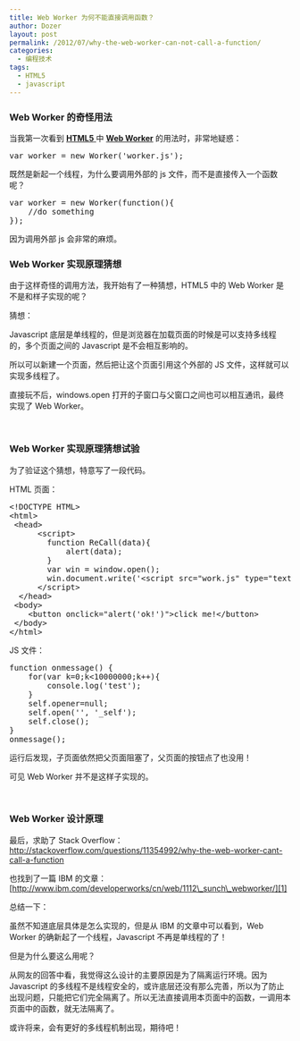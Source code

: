 ```yaml
---
title: Web Worker 为何不能直接调用函数？
author: Dozer
layout: post
permalink: /2012/07/why-the-web-worker-can-not-call-a-function/
categories:
  - 编程技术
tags:
  - HTML5
  - javascript
---
```


### <span id="Web_Worker">Web Worker 的奇怪用法</span>

当我第一次看到 <a href="http://www.w3schools.com/html5/default.asp" target="_blank"><strong>HTML5</strong> </a>中 <a href="http://en.wikipedia.org/wiki/Web_worker" target="_blank"><strong>Web Worker</strong></a> 的用法时，非常地疑惑：

<pre class="brush: javascript; gutter: true">var worker = new Worker('worker.js');</pre>

既然是新起一个线程，为什么要调用外部的 js 文件，而不是直接传入一个函数呢？

<pre class="brush: javascript; gutter: true">var worker = new Worker(function(){
    //do something
});</pre>

因为调用外部 js 会非常的麻烦。

<!--more-->

### <span id="Web_Worker-2">Web Worker 实现原理猜想</span>

由于这样奇怪的调用方法，我开始有了一种猜想，HTML5 中的 Web Worker 是不是和样子实现的呢？

猜想：

Javascript 底层是单线程的，但是浏览器在加载页面的时候是可以支持多线程的，多个页面之间的 Javascript 是不会相互影响的。

所以可以新建一个页面，然后把让这个页面引用这个外部的 JS 文件，这样就可以实现多线程了。

直接玩不后，windows.open 打开的子窗口与父窗口之间也可以相互通讯，最终实现了 Web Worker。

&nbsp;

### <span id="Web_Worker-3">Web Worker 实现原理猜想试验</span>

为了验证这个猜想，特意写了一段代码。

HTML 页面：

<pre class="brush: xhtml; gutter: true">&lt;!DOCTYPE HTML&gt;
&lt;html&gt;
 &lt;head&gt;
	  &lt;script&gt;
		function ReCall(data){
			alert(data);
		}
		var win = window.open();
		win.document.write('&lt;script src="work.js" type="text/javascript" &gt;&lt;\/script&gt;');
	  &lt;/script&gt;
  &lt;/head&gt;
 &lt;body&gt;
	&lt;button onclick="alert('ok!')"&gt;click me!&lt;/button&gt;
 &lt;/body&gt;
&lt;/html&gt;</pre>

JS 文件：

<pre class="brush: javascript; gutter: true">function onmessage() { 
	for(var k=0;k&lt;10000000;k++){
		console.log('test');
	}
	self.opener=null;
	self.open('', '_self');
	self.close();
}
onmessage();</pre>

运行后发现，子页面依然把父页面阻塞了，父页面的按钮点了也没用！

可见 Web Worker 并不是这样子实现的。

&nbsp;

### <span id="Web_Worker-4">Web Worker 设计原理</span>

最后，求助了 Stack Overflow：<http://stackoverflow.com/questions/11354992/why-the-web-worker-cant-call-a-function>

也找到了一篇 IBM 的文章：[http://www.ibm.com/developerworks/cn/web/1112\_sunch\_webworker/][1]

总结一下：

虽然不知道底层具体是怎么实现的，但是从 IBM 的文章中可以看到，Web Worker 的确新起了一个线程，Javascript 不再是单线程的了！

但是为什么要这么用呢？

从网友的回答中看，我觉得这么设计的主要原因是为了隔离运行环境。因为 Javascript 的多线程不是线程安全的，或许底层还没有那么完善，所以为了防止出现问题，只能把它们完全隔离了。所以无法直接调用本页面中的函数，一调用本页面中的函数，就无法隔离了。

或许将来，会有更好的多线程机制出现，期待吧！

&nbsp;

 [1]: http://www.ibm.com/developerworks/cn/web/1112_sunch_webworker/
